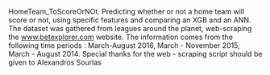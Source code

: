 HomeTeam_ToScoreOrNOt. Predicting whether or not a home team will score or not, using specific features and comparing an XGB and an ANN. The dataset was gathered from leagues  around the planet, web-scraping the www.betexplorer.com website.
The information comes from the following time periods : March-August 2016, March - November 2015, March - August 2014.
Special thanks for the web - scraping script should be given to Alexandros Sourlas

